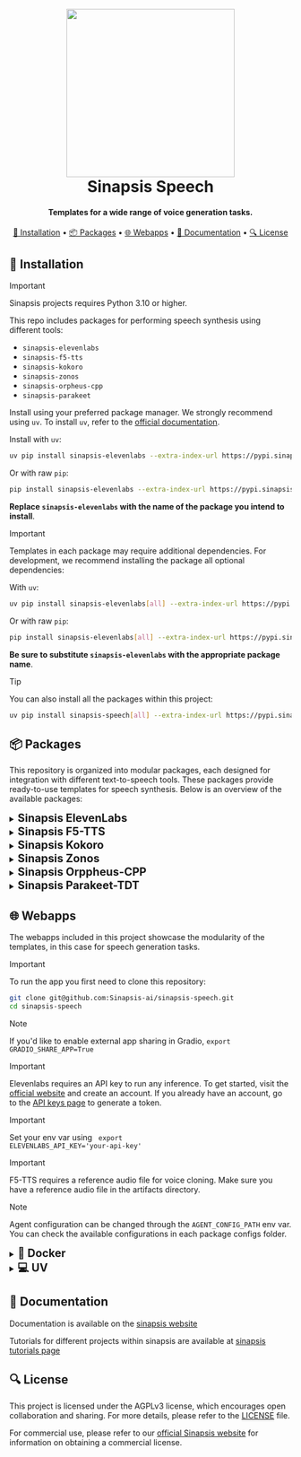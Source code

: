 <h1 align="center">
<br>
<a href="https://sinapsis.tech/">
  <img
    src="https://github.com/Sinapsis-AI/brand-resources/blob/main/sinapsis_logo/4x/logo.png?raw=true"
    alt="" width="300">
</a><br>
Sinapsis Speech
<br>
</h1>

<h4 align="center"> Templates for a wide range of voice generation tasks.</h4>

<p align="center">
<a href="#installation">🐍 Installation</a> •
<a href="#packages">📦 Packages</a> •
<a href="#webapp">🌐 Webapps</a> •
<a href="#documentation">📙 Documentation</a> •
<a href="#packages">🔍 License</a>
</p>


<h2 id="installation">🐍 Installation</h2>


> [!IMPORTANT]
> Sinapsis projects requires Python 3.10 or higher.
>

This repo includes packages for performing speech synthesis using different tools:

* <code>sinapsis-elevenlabs</code>
* <code>sinapsis-f5-tts</code>
* <code>sinapsis-kokoro</code>
* <code>sinapsis-zonos</code>
* <code>sinapsis-orpheus-cpp</code>
* <code>sinapsis-parakeet</code>

Install using your preferred package manager. We strongly recommend using <code>uv</code>. To install <code>uv</code>, refer to the [official documentation](https://docs.astral.sh/uv/getting-started/installation/#installation-methods).


Install with <code>uv</code>:
```bash
uv pip install sinapsis-elevenlabs --extra-index-url https://pypi.sinapsis.tech
```
Or with raw <code>pip</code>:
```bash
pip install sinapsis-elevenlabs --extra-index-url https://pypi.sinapsis.tech
```

**Replace `sinapsis-elevenlabs` with the name of the package you intend to install**.

> [!IMPORTANT]
> Templates in each package may require additional dependencies. For development, we recommend installing the package all optional dependencies:
>
With <code>uv</code>:

```bash
uv pip install sinapsis-elevenlabs[all] --extra-index-url https://pypi.sinapsis.tech
```
Or with raw <code>pip</code>:
```bash
pip install sinapsis-elevenlabs[all] --extra-index-url https://pypi.sinapsis.tech
```

**Be sure to substitute `sinapsis-elevenlabs` with the appropriate package name**.



> [!TIP]
> You can also install all the packages within this project:
>
```bash
uv pip install sinapsis-speech[all] --extra-index-url https://pypi.sinapsis.tech
```


<h2 id="packages">📦 Packages</h2>

This repository is organized into modular packages, each designed for integration with different text-to-speech tools. These packages provide ready-to-use templates for speech synthesis. Below is an overview of the available packages:

<details>
<summary id="elevenlabs"><strong><span style="font-size: 1.4em;"> Sinapsis ElevenLabs </span></strong></summary>

This package offers a suite of templates and utilities designed for effortless integrating, configuration, and execution of **text-to-speech (TTS)** and **voice generation** functionalities powered by [ElevenLabs](https://elevenlabs.io/).

- **ElevenLabsTTS**: Template for converting text into speech using ElevenLabs' voice models.

- **ElevenLabsVoiceGeneration**: Template for generating custom synthetic voices based on user-provided descriptions.

For specific instructions and further details, see the [README.md](https://github.com/Sinapsis-AI/sinapsis-speech/blob/main/packages/sinapsis_elevenlabs/README.md).

</details>


<details>
<summary id="f5tts"><strong><span style="font-size: 1.4em;"> Sinapsis F5-TTS</span></strong></summary>

This package provides a template for seamlessly integrating, configuring, and running **text-to-speech (TTS)** functionalities powered by [F5TTS](https://github.com/SWivid/F5-TTS).

- **F5TTSInference**: Converts text to speech using the F5TTS model with voice cloning capabilities.

For specific instructions and further details, see the [README.md](https://github.com/Sinapsis-AI/sinapsis-speech/blob/main/packages/sinapsis_f5_tts/README.md).

</details>
<details>
<summary id="f5tts"><strong><span style="font-size: 1.4em;"> Sinapsis Kokoro</span></strong></summary>

This package provides a single template for integrating, configuring, and running text-to-speech (TTS) synthesis using the [Kokoro 82M v1.0](https://huggingface.co/hexgrad/Kokoro-82M) model.

KokoroTTS: Converts text to speech using the Kokoro TTS model. The template processes text packets from the input container, generates corresponding audio using Kokoro, and adds the resulting audio packets to the container.
For specific instructions and further details, see the [README.md](https://github.com/Sinapsis-AI/sinapsis-speech/blob/main/packages/sinapsis_kokoro/README.md).
</details>
<details>
<summary id="zonos"><strong><span style="font-size: 1.4em;"> Sinapsis Zonos</span></strong></summary>

This package provides a single template for integrating, configuring, and running **text-to-speech (TTS)** and **voice cloning** functionalities powered by [Zonos](https://github.com/Zyphra/Zonos/tree/main).

- **ZonosTTS**: Template for converting text to speech or performing voice cloning based on the presence of an audio sample.​

For specific instructions and further details, see the [README.md](https://github.com/Sinapsis-AI/sinapsis-speech/blob/main/packages/sinapsis_zonos/README.md).

</details>


<details>
<summary id="orpheus-cpp"><strong><span style="font-size: 1.4em;"> Sinapsis Orppheus-CPP</span></strong></summary>

This package provides a template for seamlessly integrating, configuring, and running **text-to-speech (TTS)** functionalities powered by [Orpheus-TTS](https://github.com/shivammehta25/Orpheus).

- **OrpheusTTS**: Converts text to speech using the Orpheus TTS model with advanced neural voice synthesis. The template processes text packets from the input container, generates corresponding audio using Orpheus TTS, and adds the resulting audio packets to the container. Features graceful error handling for out-of-memory conditions

For specific instructions and further details, see the [README.md](https://github.com/Sinapsis-AI/sinapsis-speech/blob/main/packages/sinapsis_zonos/README.md).

</details>

<details>
<summary id="parakeet-tdt"><strong><span style="font-size: 1.4em;"> Sinapsis Parakeet-TDT</span></strong></summary>

This package provides a template for seamlessly integrating, configuring, and running **speech-to-text (STT)** functionalities powered by [NVIDIA's Parakeet TDT model](https://huggingface.co/nvidia/parakeet-tdt-0.6b-v2).


- **ParakeetTDTInference**: Converts speech to text using NVIDIA's Parakeet TDT 0.6B model. This template processes audio packets from the input container or specified file paths, performs transcription with optional timestamp prediction, and adds the resulting text packets to the container.

For specific instructions and further details, see the [README.md](https://github.com/Sinapsis-AI/sinapsis-speech/blob/main/packages/sinapsis_zonos/README.md).

</details>

<h2 id="webapp">🌐 Webapps</h2>
The webapps included in this project showcase the modularity of the templates, in this case for speech generation tasks.

> [!IMPORTANT]
> To run the app you first need to clone this repository:

```bash
git clone git@github.com:Sinapsis-ai/sinapsis-speech.git
cd sinapsis-speech
```

> [!NOTE]
> If you'd like to enable external app sharing in Gradio, `export GRADIO_SHARE_APP=True`


> [!IMPORTANT]
> Elevenlabs requires an API key to run any inference. To get started, visit the [official website](https://elevenlabs.io) and create an account. If you already have an account, go to the [API keys page](https://elevenlabs.io/app/settings/api-keys) to generate a token.

> [!IMPORTANT]
> Set your env var using <code> export ELEVENLABS_API_KEY='your-api-key'</code>

> [!IMPORTANT]
> F5-TTS requires a reference audio file for voice cloning. Make sure you have a reference audio file in the artifacts directory.

> [!NOTE]
> Agent configuration can be changed through the `AGENT_CONFIG_PATH` env var. You can check the available configurations in each package configs folder.

<details>
<summary id="docker"><strong><span style="font-size: 1.4em;">🐳 Docker</span></strong></summary>

**IMPORTANT**: This Docker image depends on the `sinapsis-nvidia:base` image. For detailed instructions, please refer to the [Sinapsis README](https://github.com/Sinapsis-ai/sinapsis?tab=readme-ov-file#docker).

1. **Build the sinapsis-speech image**:

```bash
docker compose -f docker/compose.yaml build
```


2. **Start the app container**:

- For ElevenLabs:
```bash
docker compose -f docker/compose_apps.yaml up -d sinapsis-elevenlabs
```
- For F5-TTS:
```bash
docker compose -f docker/compose_apps.yaml up -d sinapsis-f5_tts
```

- For Kokoro:

```bash
docker compose -f docker/compose_apps.yaml up -d sinapsis-kokoro
```

- For Zonos:
```bash
docker compose -f docker/compose_apps.yaml up -d sinapsis-zonos
```

- For Orpheus-CPP:
```bash
docker compose -f docker/compose_apps.yaml up -d sinapsis-orpheus-tts
```

- For Parakeet:
```bash
docker compose -f docker/compose_apps.yaml up -d sinapsis-parakeet
```

3. **Check the logs**

- For ElevenLabs:
```bash
docker logs -f sinapsis-elevenlabs
```
- For F5-TTS:
```bash
docker logs -f sinapsis-f5tts
```
- For Kokoro:
```bash
docker logs -f sinapsis-kokoro
```

- For Zonos:
```bash
docker logs -f sinapsis-zonos
```

- For Orpheus-CPP:
```bash
docker logs -f sinapsis-orpheus-tts
```

- For Parakeet:
```bash
docker logs -f sinapsis-parakeet
```

4. **The logs will display the URL to access the webapp, e.g.,:**:
```bash
Running on local URL:  http://127.0.0.1:7860
```
**NOTE**: The url may be different, check the output of logs.
5. **To stop the app**:
```bash
docker compose -f docker/compose_apps.yaml down
```
</details>

<details>
<summary id="virtual-environment"><strong><span style="font-size: 1.4em;">💻 UV</span></strong></summary>

To run the webapp using the <code>uv</code> package manager, follow these steps:


> [!IMPORTANT]
> If you're using sinapsis-orpheus-cpp, you need to export cuda environment variables:


```bash
export CMAKE_ARGS="-DGGML_CUDA=on"
export FORCE_CMAKE="1"
export CUDACXX=$(command -v nvcc)
```

1. **Sync the virtual environment**:

```bash
uv sync --frozen
```
2. **Install the wheel**:

```bash
uv pip install sinapsis-speech[all] --extra-index-url https://pypi.sinapsis.tech
```



3. **Run the webapp**:

- For ElevenLabs:
```bash
uv run webapps/generic_tts_apps/elevenlabs_tts_app.py
```
- For F5-TTS:
```bash
uv run webapps/packet_tts_apps/f5_tts_app.py
```

- For Kokoro:
```bash
uv run webapps/packet_tts_apps/kokoro_tts_app.py
```
- For Zonos:
```bash
uv run webapps/generic_tts_apps/zonos_tts_app.py
```
4. **The terminal will display the URL to access the webapp (e.g.)**:
```bash
Running on local URL:  http://127.0.0.1:7860
```
**NOTE**: The URL may vary; check the terminal output for the correct address.

</details>



<h2 id="documentation">📙 Documentation</h2>

Documentation is available on the [sinapsis website](https://docs.sinapsis.tech/docs)

Tutorials for different projects within sinapsis are available at [sinapsis tutorials page](https://docs.sinapsis.tech/tutorials)

<h2 id="license">🔍 License</h2>

This project is licensed under the AGPLv3 license, which encourages open collaboration and sharing. For more details, please refer to the [LICENSE](LICENSE) file.

For commercial use, please refer to our [official Sinapsis website](https://sinapsis.tech) for information on obtaining a commercial license.



